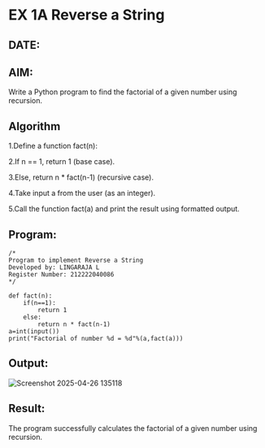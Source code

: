 # EX 1A Reverse a String
## DATE:
## AIM:
Write a Python program to find the factorial of a given number using recursion.

## Algorithm

1.Define a function fact(n):

2.If n == 1, return 1 (base case).

3.Else, return n * fact(n-1) (recursive case).

4.Take input a from the user (as an integer).

5.Call the function fact(a) and print the result using formatted output.

## Program:
```
/*
Program to implement Reverse a String
Developed by: LINGARAJA L
Register Number: 212222040086 
*/
```
```
def fact(n):
    if(n==1):
        return 1
    else:
        return n * fact(n-1)
a=int(input())
print("Factorial of number %d = %d"%(a,fact(a)))

```

## Output:
![Screenshot 2025-04-26 135118](https://github.com/user-attachments/assets/11a83a42-0880-484a-b2b0-022bfb094b6a)

## Result:
The program successfully calculates the factorial of a given number using recursion.
